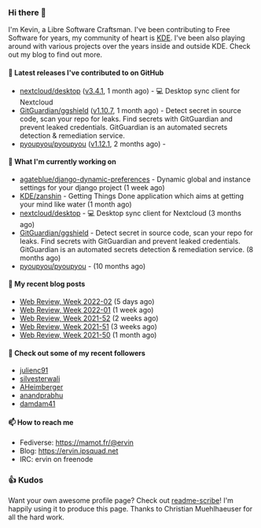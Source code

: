 ### Hi there 👋

I'm Kevin, a Libre Software Craftsman. I've been contributing to Free Software for years,
my community of heart is [KDE](https://kde.org). I've been also playing around with various
projects over the years inside and outside KDE. Check out my blog to find out more.

#### 🔭 Latest releases I've contributed to on GitHub

- [nextcloud/desktop](https://github.com/nextcloud/desktop) ([v3.4.1](https://github.com/nextcloud/desktop/releases/tag/v3.4.1), 1 month ago) - 💻 Desktop sync client for Nextcloud
- [GitGuardian/ggshield](https://github.com/GitGuardian/ggshield) ([v1.10.7](https://github.com/GitGuardian/ggshield/releases/tag/v1.10.7), 1 month ago) - Detect secret in source code, scan your repo for leaks. Find secrets with GitGuardian and prevent leaked credentials. GitGuardian is an automated secrets detection &amp; remediation service.
- [pyoupyou/pyoupyou](https://github.com/pyoupyou/pyoupyou) ([v1.12.1](https://github.com/pyoupyou/pyoupyou/releases/tag/v1.12.1), 2 months ago) - 

#### 🌱 What I'm currently working on

- [agateblue/django-dynamic-preferences](https://github.com/agateblue/django-dynamic-preferences) - Dynamic global and instance settings for your django project (1 week ago)
- [KDE/zanshin](https://github.com/KDE/zanshin) - Getting Things Done application which aims at getting your mind like water (1 month ago)
- [nextcloud/desktop](https://github.com/nextcloud/desktop) - 💻 Desktop sync client for Nextcloud (3 months ago)
- [GitGuardian/ggshield](https://github.com/GitGuardian/ggshield) - Detect secret in source code, scan your repo for leaks. Find secrets with GitGuardian and prevent leaked credentials. GitGuardian is an automated secrets detection &amp; remediation service. (8 months ago)
- [pyoupyou/pyoupyou](https://github.com/pyoupyou/pyoupyou) -  (10 months ago)

#### 📜 My recent blog posts

- [Web Review, Week 2022-02](https://ervin.ipsquad.net/blog/2022/01/14/web-review-week-2022-02/) (5 days ago)
- [Web Review, Week 2022-01](https://ervin.ipsquad.net/blog/2022/01/07/web-review-week-2022-01/) (1 week ago)
- [Web Review, Week 2021-52](https://ervin.ipsquad.net/blog/2021/12/31/web-review-week-2021-52/) (2 weeks ago)
- [Web Review, Week 2021-51](https://ervin.ipsquad.net/blog/2021/12/24/web-review-week-2021-51/) (3 weeks ago)
- [Web Review, Week 2021-50](https://ervin.ipsquad.net/blog/2021/12/17/web-review-week-2021-50/) (1 month ago)

#### 👯 Check out some of my recent followers

- [julienc91](https://github.com/julienc91)
- [silvesterwali](https://github.com/silvesterwali)
- [AHeimberger](https://github.com/AHeimberger)
- [anandprabhu](https://github.com/anandprabhu)
- [damdam41](https://github.com/damdam41)

#### 📫 How to reach me

- Fediverse: https://mamot.fr/@ervin
- Blog: https://ervin.ipsquad.net
- IRC: ervin on freenode

### 👍 Kudos

Want your own awesome profile page? Check out [readme-scribe](https://github.com/muesli/readme-scribe)!
I'm happily using it to produce this page. Thanks to Christian Muehlhaeuser for all the hard work.

